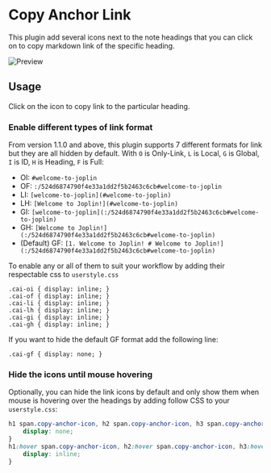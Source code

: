 # Copy Anchor Link

This plugin add several icons next to the note headings that you can click on to copy markdown link of the specific heading.

![Preview](https://raw.githubusercontent.com/hieuthi/joplin-plugin-copy-anchor-link/main/docs/preview.png)


## Usage

Click on the icon to copy link to the particular heading.

### Enable different types of link format
From version 1.1.0 and above, this plugin supports 7 different formats for link but they are all hidden by default. With `O` is Only-Link, `L` is Local, `G` is Global, `I` is ID, `H` is Heading, `F` is Full:

- OI: `#welcome-to-joplin`
- OF: `:/524d6874790f4e33a1dd2f5b2463c6cb#welcome-to-joplin`
- LI: `[welcome-to-joplin](#welcome-to-joplin)`
- LH: `[Welcome to Joplin!](#welcome-to-joplin)`
- GI: `[welcome-to-joplin](:/524d6874790f4e33a1dd2f5b2463c6cb#welcome-to-joplin)`
- GH: `[Welcome to Joplin!](:/524d6874790f4e33a1dd2f5b2463c6cb#welcome-to-joplin)`
- (Default) GF: `[1. Welcome to Joplin! # Welcome to Joplin!](:/524d6874790f4e33a1dd2f5b2463c6cb#welcome-to-joplin)`

To enable any or all of them to suit your workflow by adding their respectable css to `userstyle.css`
```
.cai-oi { display: inline; }
.cai-of { display: inline; }
.cai-li { display: inline; }
.cai-lh { display: inline; }
.cai-gi { display: inline; }
.cai-gh { display: inline; }
```

If you want to hide the default GF format add the following line:
```
.cai-gf { display: none; }
```

### Hide the icons until mouse hovering
Optionally, you can hide the link icons by default and only show them when mouse is hovering over the headings by adding follow CSS to your `userstyle.css`:

```css
h1 span.copy-anchor-icon, h2 span.copy-anchor-icon, h3 span.copy-anchor-icon {
	display: none;
}
h1:hover span.copy-anchor-icon, h2:hover span.copy-anchor-icon, h3:hover span.copy-anchor-icon {
	display: inline;
}
```
